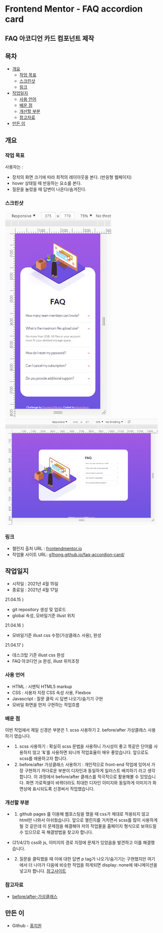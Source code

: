# Frontend Mentor - FAQ accordion card

## FAQ 아코디언 카드 컴포넌트 제작

## 목차

- [개요](#개요)
  - [작업 목표](#작업-목표)
  - [스크린샷](#스크린샷)
  - [링크](#링크)
- [작업일지](#작업일지)
  - [사용 언어](#사용-언어)
  - [배운 점](#배운-점)
  - [개선할 부분](#개선할-부분)
  - [참고자료](#참고자료)
- [만든 이](#만든-이)


## 개요

### 작업 목표

사용자는 :

- 장치의 화면 크기에 따라 최적의 레이아웃을 본다. (반응형 웹페이지)
- hover 상태일 때 반응하는 요소를 본다.
- 질문을 눌렀을 때 답변이 나온다/숨겨진다.


### 스크린샷

![mobile](/screenshots/mobileMode.png)
![desktop](/screenshots/desktop.png)

### 링크

- 챌린지 출처 URL : [frontendmentor.io](https://www.frontendmentor.io/challenges/faq-accordion-card-XlyjD0Oam)
- 작업물 사이트 URL: [g1hong.github.io/faq-accordion-card/](https://g1hong.github.io/faq-accordion-card/)

## 작업일지

- 시작일 : 2021년 4월 15일
- 종료일 : 2021년 4월 17일

21.04.15 )

- git repository 생성 및 업로드
- global 속성, 모바일기준 illust 위치

21.04.16 )

- 모바일기준 illust css 수정(가상클래스 사용), 완성

21.04.17 )

- 데스크탑 기준 illust css 완성
- FAQ 아코디언 js 완성, illust 위치조정


### 사용 언어

- HTML : 시맨틱 HTML5 markup
- CSS : 사용자 지정 CSS 속성 사용, Flexbox
- Javascript : 질문 클릭 시 답변 나오기/숨기기 구현
- 모바일 화면을 먼저 구현하는 작업흐름

### 배운 점

이번 작업에서 제일 신경쓴 부분은 1. scss 사용하기 2. before/after 가상클래스 사용하기 였습니다.
- 1. scss 사용하기 : 확실히 scss 문법을 사용하니 가시성이 좋고 똑같은 단어를 사용하지 않고 '&'를 사용하면 되니까 작업효율이 매우 좋았습니다.  앞으로도 scss를 애용하고자 합니다.
- 2. before/after 가상클래스 사용하기 : 개인적으로 front-end 작업에 있어서 가장 구현하기 까다로운 부분이 디자인과 동일하게 일러스트 배치하기 라고 생각합니다. 이 과정에서 before/after 클래스를 적극적으로 활용해볼 수 있었습니다. 화면 가로픽셀이 바뀌더라도 최대한 디자인 이미지와 동일하게 이미지가 화면상에 표시되도록 신경써서 작업했습니다.


### 개선할 부분
- 1. github pages 를 이용해 웹호스팅을 했을 때 css가 제대로 적용되지 않고 html만 나와서 아쉬웠습니다. 앞으로 챌린지를 거치면서 scss를 많이 사용하게될 것 같은데 이 문제점을 해결해야 저의 작업물을 홈페이지 형식으로 보여드릴 수 있으므로 꼭 해결방법을 찾고자 합니다.
- (21/4/21) css와 js, 이미지의 경로 지정에 문제가 있었음을 발견하고 이를 해결했습니다.

- 2. 질문을 클릭했을 때 이에 대한 답변 p tag가 나오기/숨기기는 구현했지만 여기에서 더 나아가 다음에 비슷한 작업을 하게되면 display: none에 애니메이션을 넣고자 합니다. [참고사이트](https://blog.hyungsub.com/entry/display-none%EC%97%90-%EC%95%A0%EB%8B%88%EB%A9%94%EC%9D%B4%EC%85%98-%EC%B6%94%EA%B0%80%ED%95%98%EA%B8%B0)

### 참고자료
- [before/after-가상클래스](http://uxuiz.cafe24.com/wp/archives/4726)


## 만든 이
- Github - [홍지원](https://github.com/g1hong)




